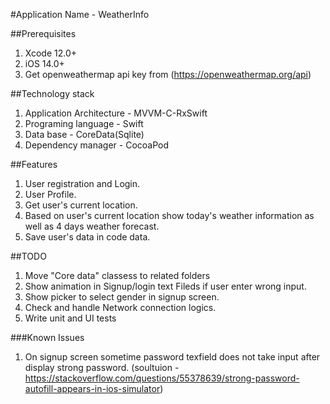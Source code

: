 
#Application Name - WeatherInfo 

##Prerequisites
1. Xcode 12.0+
2. iOS 14.0+ 
3. Get openweathermap api key from (https://openweathermap.org/api)

##Technology stack
1. Application Architecture - MVVM-C-RxSwift
2. Programing language - Swift
3. Data base - CoreData(Sqlite)
4. Dependency manager - CocoaPod 


##Features
1. User registration and Login.
2. User Profile.
3. Get user's current location.
3. Based on user's current location show today's weather information as well as 4 days weather forecast.
4. Save user's data in code data.

##TODO
1. Move  "Core data" classess to related folders
2.  Show animation in Signup/login text Fileds if user enter wrong input. 
3. Show picker to select gender in signup screen.
4. Check and handle Network connection logics.
5. Write unit and UI tests



###Known Issues
1. On signup screen sometime password texfield does not take input after display strong password. 
    (soultuion - https://stackoverflow.com/questions/55378639/strong-password-autofill-appears-in-ios-simulator)
